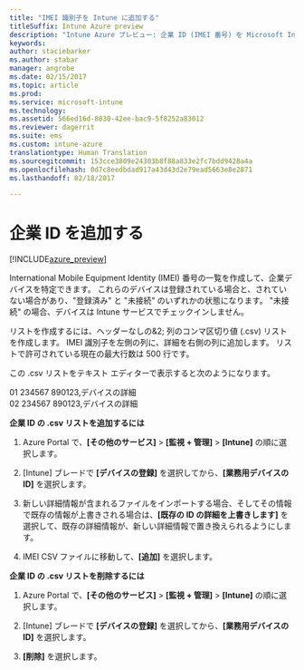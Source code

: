```yaml
---
title: "IMEI 識別子を Intune に追加する"
titleSuffix: Intune Azure preview
description: "Intune Azure プレビュー: 企業 ID (IMEI 番号) を Microsoft Intune に追加する方法について説明します。 "
keywords: 
author: staciebarker
ms.author: stabar
manager: angrobe
ms.date: 02/15/2017
ms.topic: article
ms.prod: 
ms.service: microsoft-intune
ms.technology: 
ms.assetid: 566ed16d-8030-42ee-bac9-5f8252a83012
ms.reviewer: dagerrit
ms.suite: ems
ms.custom: intune-azure
translationtype: Human Translation
ms.sourcegitcommit: 153cce3809e24303b8f88a833e2fc7bdd9428a4a
ms.openlocfilehash: 0d7c8eedbdad917a43d43d2e79ead5663e8e2871
ms.lasthandoff: 02/18/2017

---
```


# <a name="add-corporate-identifiers"></a>企業 ID を追加する

[!INCLUDE[azure_preview](../includes/azure_preview.md)]

International Mobile Equipment Identity (IMEI) 番号の一覧を作成して、企業デバイスを特定できます。 これらのデバイスは登録されている場合と、されていない場合があり、"登録済み" と "未接続" のいずれかの状態になります。 "未接続" の場合、デバイスは Intune サービスでチェックインしません。

リストを作成するには、ヘッダーなしの&2; 列のコンマ区切り値 (.csv) リストを作成します。 IMEI 識別子を左側の列に、詳細を右側の列に追加します。 リストで許可されている現在の最大行数は 500 行です。

この .csv リストをテキスト エディターで表示すると次のようになります。

01 234567 890123,デバイスの詳細</br>
02 234567 890123,デバイスの詳細

**企業 ID の .csv リストを追加するには**

1. Azure Portal で、**[その他のサービス]** > **[監視 + 管理]** > **[Intune]** の順に選択します。

2. [Intune] ブレードで **[デバイスの登録]** を選択してから、**[業務用デバイスの ID]** を選択します。

3. 新しい詳細情報が含まれるファイルをインポートする場合、そしてその情報で既存の情報が上書きされる場合は、**[既存の ID の詳細を上書きします]** を選択して、既存の詳細情報が、新しい詳細情報で置き換えられるようにします。

4. IMEI CSV ファイルに移動して、**[追加]** を選択します。

**企業 ID の .csv リストを削除するには**

1. Azure Portal で、**[その他のサービス]** > **[監視 + 管理]** > **[Intune]** の順に選択します。

2. [Intune] ブレードで **[デバイスの登録]** を選択してから、**[業務用デバイスの ID]** を選択します。

3. **[削除]** を選択します。

